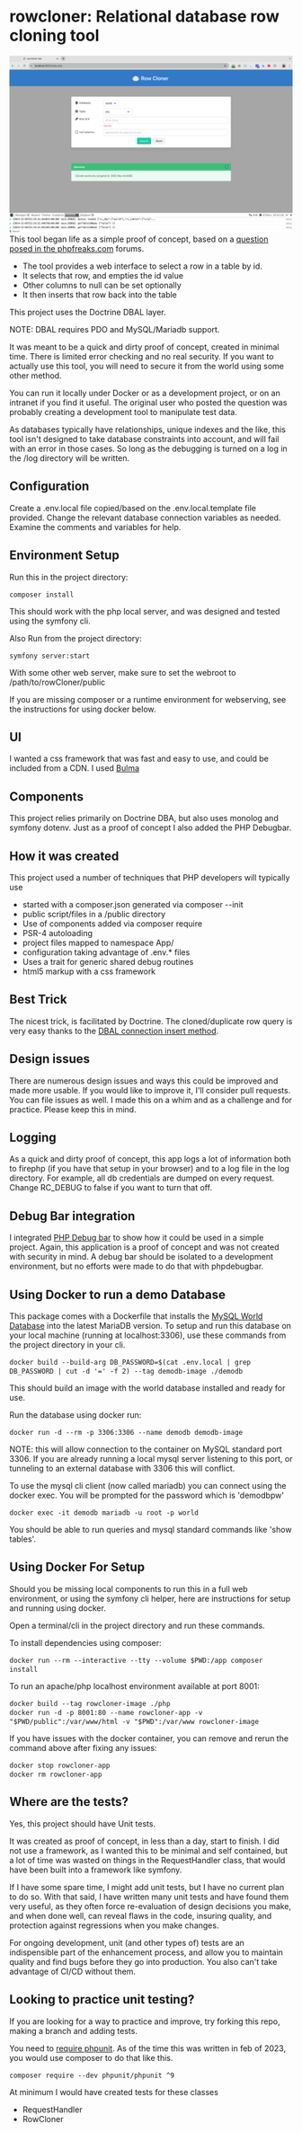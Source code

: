 # rowcloner: Relational database row cloning tool #
![Row Cloner Screen](./assets/screenshot.png)
This tool began life as a simple proof of concept, based on a [question posed in the phpfreaks.com](https://forums.phpfreaks.com/topic/315930-writing-to-m) forums.

- The tool provides a web interface to select a row in a table by id.
- It selects that row, and empties the id value
- Other columns to null can be set optionally
- It then inserts that row back into the table

This project uses the Doctrine DBAL layer.  

NOTE: DBAL requires PDO and MySQL/Mariadb support.

It was meant to be a quick and dirty proof of concept, created in minimal time.  There is limited error checking and no real security.  If you want to actually use this tool, you will need to secure it from the world using some other method.  

You can run it locally under Docker or as a development project, or on an intranet if you find it useful. The original user who posted the question was probably creating a development tool to manipulate test data.

As databases typically have relationships, unique indexes and the like, this tool isn't designed to take database constraints into account, and will fail with an error in those cases.  So long as the debugging is turned on a log in the /log directory will be written.

## Configuration ##
Create a .env.local file copied/based on the .env.local.template file provided.  Change the relevant database connection variables as needed.  Examine the comments and variables for help.

## Environment Setup ##

Run this in the project directory:
```
composer install
```
This should work with the php local server, and was designed and tested using the symfony cli.

Also Run from the project directory:

```
symfony server:start
```

With some other web server, make sure to set the webroot to /path/to/rowCloner/public

If you are missing composer or a runtime environment for webserving, see the instructions for using docker below.

## UI ##
I wanted a css framework that was fast and easy to use, and could be included from a CDN.  I used [Bulma](https://bulma.io/)

## Components ##
This project relies primarily on Doctrine DBA, but also uses monolog and symfony dotenv.  Just as a proof of concept I also added the PHP Debugbar.

## How it was created ##
This project used a number of techniques that PHP developers will typically use
 - started with a composer.json generated via composer --init 
 - public script/files in a /public directory
 - Use of components added via composer require
 - PSR-4 autoloading
 - project files mapped to namespace App/
 - configuration taking advantage of .env.* files
 - Uses a trait for generic shared debug routines
 - html5 markup with a css framework

## Best Trick ##
The nicest trick, is facilitated by Doctrine.  The cloned/duplicate row query is very easy thanks to the [DBAL connection insert method](https://www.doctrine-project.org/projects/doctrine-dbal/en/latest/reference/data-retrieval-and-manipulation.html#insert).

## Design issues ##
There are numerous design issues and ways this could be improved and made more usable.  If you would like to improve it, I'll consider pull requests. You can file issues as well.  I made this on a whim and as a challenge and for practice.  Please keep this in mind.    

## Logging ##
As a quick and dirty proof of concept, this app logs a lot of information both to firephp (if you have that setup in your browser) and to a log file in the log directory.  For example, all db credentials are dumped on every request.  Change RC_DEBUG to false if you want to turn that off.

## Debug Bar integration ##
I integrated [PHP Debug bar](http://phpdebugbar.com/) to show how it could be used in a simple project.  Again, this application is a proof of concept and was not created with security in mind.  A debug bar should be isolated to a development environment, but no efforts were made to do that with phpdebugbar.  

## Using Docker to run a demo Database ##
This package comes with a Dockerfile that installs the [MySQL World Database](https://dev.mysql.com/doc/world-setup/en/) into the latest MariaDB version.  To setup and run this database on your local machine (running at localhost:3306), use these commands from the project directory in your cli.

```
docker build --build-arg DB_PASSWORD=$(cat .env.local | grep DB_PASSWORD | cut -d '=' -f 2) --tag demodb-image ./demodb
```
This should build an image with the world database installed and ready for use.

Run the database using docker run:

```
docker run -d --rm -p 3306:3306 --name demodb demodb-image 
```

NOTE: this will allow connection to the container on MySQL standard port 3306.  If you are already running a local mysql server listening to this port, or tunneling to an external database with 3306 this will conflict.

To use the mysql cli client (now called mariadb) you can connect using the docker exec.  You will be prompted for the password which is 'demodbpw'

```
docker exec -it demodb mariadb -u root -p world
```

You should be able to run queries and mysql standard commands like 'show tables'.

## Using Docker For Setup ##
Should you be missing local components to run this in a full web environment, or using the symfony cli helper, here are instructions for setup and running using docker.

Open a terminal/cli in the project directory and run these commands.

To install dependencies using composer:
```
docker run --rm --interactive --tty --volume $PWD:/app composer install
```

To run an apache/php localhost environment available at port 8001:
```
docker build --tag rowcloner-image ./php
docker run -d -p 8001:80 --name rowcloner-app -v "$PWD/public":/var/www/html -v "$PWD":/var/www rowcloner-image
```

If you have issues with the docker container, you can remove and rerun the command above after fixing any issues:

```
docker stop rowcloner-app
docker rm rowcloner-app
```

## Where are the tests? ##
Yes, this project should have Unit tests.

It was created as proof of concept, in less than a day, start to finish. I did not use a framework, as I wanted this to be minimal and self contained, but a lot of time was wasted on things in the RequestHandler class, that would have been built into a framework like symfony.

If I have some spare time, I might add unit tests, but I have no current plan to do so. With that said, I have written many unit tests and have found them very useful, as they often force re-evaluation of design decisions you make, and when done well, can reveal flaws in the code, insuring quality, and protection against regressions when you make changes.

For ongoing development, unit (and other types of) tests are an indispensible part of the enhancement process, and allow you to maintain quality and find bugs before they go into production.  You also can't take advantage of CI/CD without them.

## Looking to practice unit testing? ##
If you are looking for a way to practice and improve, try forking this repo, making a branch and adding tests.

You need to [require phpunit](https://phpunit.de/getting-started/phpunit-9.html). As of the time this was written in feb of 2023, you would use composer to do that like this.

```
composer require --dev phpunit/phpunit ^9
```
At minimum I would have created tests for these classes
- RequestHandler
- RowCloner





